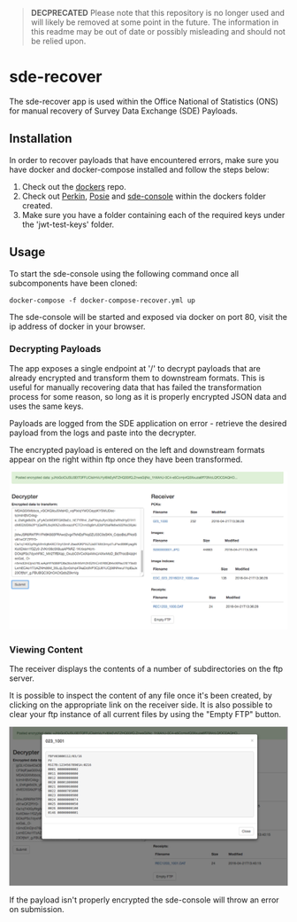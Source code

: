 > **DECPRECATED** Please note that this repository is no longer used and will likely be removed at some point in the future. The information in this readme may be out of date or possibly misleading and should not be relied upon.

# sde-recover

The sde-recover app is used within the Office National of Statistics (ONS) for manual recovery of Survey Data Exchange (SDE) Payloads.

## Installation

In order to recover payloads that have encountered errors, make sure you have docker and docker-compose installed and follow the steps below:

1. Check out the [dockers](https://github.com/ONSdigital/dockers) repo.
2. Check out [Perkin](https://github.com/ONSdigital/perkin), [Posie](https://github.com/ONSdigital/posie) and [sde-console](https://github.com/ONSdigital/sde-console) within the dockers folder created.
3. Make sure you have a folder containing each of the required keys under the 'jwt-test-keys' folder.

## Usage

To start the sde-console using the following command once all subcomponents have been cloned:

	docker-compose -f docker-compose-recover.yml up

The sde-console will be started and exposed via docker on port 80, visit the ip address of docker in your browser. 

### Decrypting Payloads 

The app exposes a single endpoint at '/' to decrypt payloads that are already encrypted and transform them to downstream formats. This is useful for manually recovering data that has failed the transformation process for some reason, so long as it is properly encrypted JSON data and uses the same keys. 

Payloads are logged from the SDE application on error - retrieve the desired payload from the logs and paste into the decrypter.

The encrypted payload is entered on the left and downstream formats appear on the right within ftp once they have been transformed.

![Encrypted Submitter](images/encrypted.png)

### Viewing Content

The receiver displays the contents of a number of subdirectories on the ftp server.

It is possible to inspect the content of any file once it's been created, by clicking on the appropriate link on the receiver side. It is also possible to clear your ftp instance of all current files by using the "Empty FTP" button.

![Encrypted File View](images/fileview.png)

If the payload isn't properly encrypted the sde-console will throw an error on submission.
